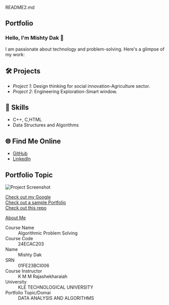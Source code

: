README2.md
## Portfolio

### Hello, I'm Mishty Dak 👋

I am passionate about technology and problem-solving. Here's a glimpse of my work:

## 🛠️ Projects
- *Project 1*: Design thinking for social innovation-Agriculture sector.
- *Project 2*: Engineering Exploration-Smart window.

## 🚀 Skills
- C++, C,HTML
- Data Structures and Algorithms

## 🌐 Find Me Online
- [GitHub](https://github.com/mishtydak)
- [LinkedIn](https://linkedin.com/in/mishtydak)

## Portfolio Topic

![Project Screenshot](assets/image.jpg)

[Check out my Google](https://www.google.com/)<br>
[Check out a sample Portfolio](https://jiyapalrecha35.github.io/Google.github.io/)<br>
[Check out this repo](https://github.com/hiteshchoudhary/apihub)<br>


[About Me](about.md)

<dl>
<dt>Course Name</dt>
<dd>Algorithmic Problem Solving</dd>
<dt>Course Code</dt>
<dd>24ECAC203</dd>
<dt>Name</dt>
<dd>Mishty Dak</dd>
<dt>SRN</dt>
<dd>01FE23BCI006</dd>
<dt>Course Instructor</dt>
<dd>K M M Rajashekharaiah</dd>
<dt>University</dt>
<dd>KLE TECHNOLOGICAL UNIVERSITY</dd>
<dt>Portfolio Topic/Domai</dt>
<dd>DATA ANALYSIS AND ALGORITHMS</dd>
</dl>

<br> 
